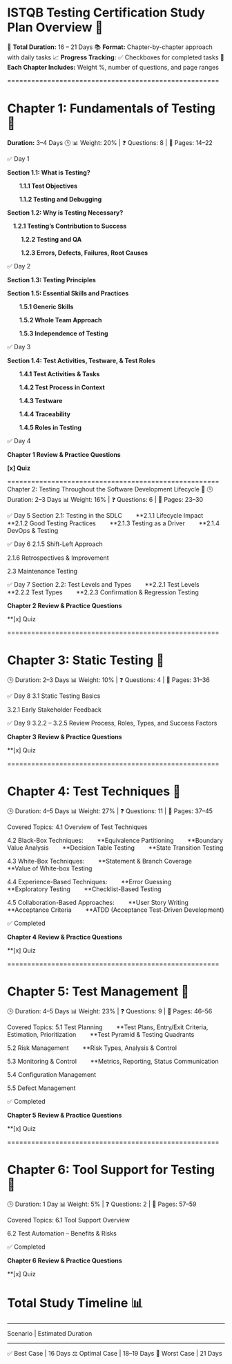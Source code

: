
# ISTQB Testing Certification Study Plan Overview 🧠 


📅 **Total Duration:** 16 – 21 Days
📚 **Format:** Chapter-by-chapter approach with daily tasks
📈 **Progress Tracking:** ✅ Checkboxes for completed tasks
📝 **Each Chapter Includes:** Weight %, number of questions, and page ranges


=====================================================
# Chapter 1: Fundamentals of Testing 📘 
**Duration:** 3–4 Days                  🕒 
📊 Weight: 20% | ❓ Questions: 8 | 📄 Pages: 14–22

✅ Day 1

**Section 1.1: What is Testing?**

  **1.1.1 Test Objectives**

  **1.1.2 Testing and Debugging**

 **Section 1.2: Why is Testing Necessary?**

   **1.2.1 Testing’s Contribution to Success**

   **1.2.2 Testing and QA**

   **1.2.3 Errors, Defects, Failures, Root Causes**

✅ Day 2

 **Section 1.3: Testing Principles**

 **Section 1.5: Essential Skills and Practices**

  **1.5.1 Generic Skills**

  **1.5.2 Whole Team Approach**

  **1.5.3 Independence of Testing**

✅ Day 3

**Section 1.4: Test Activities, Testware, & Test Roles**

  **1.4.1 Test Activities & Tasks**

  **1.4.2 Test Process in Context**

  **1.4.3 Testware**

  **1.4.4 Traceability**

  **1.4.5 Roles in Testing**

✅ Day 4

 **Chapter 1 Review & Practice Questions**

**[x] Quiz**


=====================================================
 Chapter 2: Testing Throughout the Software Development Lifecycle 📘
🕒 Duration: 2–3 Days
📊 Weight: 16% | ❓ Questions: 6 | 📄 Pages: 23–30

✅ Day 5
 Section 2.1: Testing in the SDLC
  **2.1.1 Lifecycle Impact
  **2.1.2 Good Testing Practices
  **2.1.3 Testing as a Driver
  **2.1.4 DevOps & Testing

✅ Day 6
 2.1.5 Shift-Left Approach

 2.1.6 Retrospectives & Improvement

 2.3 Maintenance Testing

✅ Day 7
 Section 2.2: Test Levels and Types
  **2.2.1 Test Levels
  **2.2.2 Test Types
  **2.2.3 Confirmation & Regression Testing

 **Chapter 2 Review & Practice Questions**

**[x] Quiz


=====================================================
# Chapter 3: Static Testing 📘
🕒 Duration: 2–3 Days
📊 Weight: 10% | ❓ Questions: 4 | 📄 Pages: 31–36

✅ Day 8
 3.1 Static Testing Basics

 3.2.1 Early Stakeholder Feedback

✅ Day 9
 3.2.2 – 3.2.5 Review Process, Roles, Types, and Success Factors

**Chapter 3 Review & Practice Questions**

**[x] Quiz

=====================================================
# Chapter 4: Test Techniques 📘
🕒 Duration: 4–5 Days
📊 Weight: 27% | ❓ Questions: 11 | 📄 Pages: 37–45

Covered Topics:
4.1 Overview of Test Techniques

4.2 Black-Box Techniques:
  **Equivalence Partitioning
  **Boundary Value Analysis
  **Decision Table Testing
  **State Transition Testing

4.3 White-Box Techniques:
  **Statement & Branch Coverage
  **Value of White-box Testing

4.4 Experience-Based Techniques:
  **Error Guessing
  **Exploratory Testing
  **Checklist-Based Testing

4.5 Collaboration-Based Approaches:
  **User Story Writing
  **Acceptance Criteria
  **ATDD (Acceptance Test-Driven Development)

✅ Completed

**Chapter 4 Review & Practice Questions**

**[x] Quiz


=====================================================
# Chapter 5: Test Management 📘
🕒 Duration: 4–5 Days
📊 Weight: 23% | ❓ Questions: 9 | 📄 Pages: 46–56

Covered Topics:
5.1 Test Planning
  **Test Plans, Entry/Exit Criteria, Estimation, Prioritization
  **Test Pyramid & Testing Quadrants

5.2 Risk Management
  **Risk Types, Analysis & Control

5.3 Monitoring & Control
  **Metrics, Reporting, Status Communication

5.4 Configuration Management

5.5 Defect Management

✅ Completed
 
**Chapter 5 Review & Practice Questions**

**[x] Quiz


=====================================================
# Chapter 6: Tool Support for Testing 📘
🕒 Duration: 1 Day
📊 Weight: 5% | ❓ Questions: 2 | 📄 Pages: 57–59

Covered Topics:
6.1 Tool Support Overview

6.2 Test Automation – Benefits & Risks

✅ Completed
 
**Chapter 6 Review & Practice Questions**

**[x] Quiz


# Total Study Timeline 📊
____________________________________________________
Scenario	          |         Estimated Duration
____________________________________________________
✅ Best Case	        |           16    Days
⚖️ Optimal Case	     |           18–19 Days
🐢 Worst Case	     |           21    Days